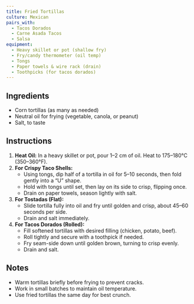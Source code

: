 ```yaml
---
title: Fried Tortillas
culture: Mexican
pairs_with:
  - Tacos Dorados
  - Carne Asada Tacos
  - Salsa
equipment:
  - Heavy skillet or pot (shallow fry)
  - Fry/candy thermometer (oil temp)
  - Tongs
  - Paper towels & wire rack (drain)
  - Toothpicks (for tacos dorados)
---
```


## Ingredients
- Corn tortillas (as many as needed)
- Neutral oil for frying (vegetable, canola, or peanut)
- Salt, to taste

## Instructions
1. **Heat Oil:** In a heavy skillet or pot, pour 1–2 cm of oil. Heat to 175–180°C (350–360°F).
2. **For Crispy Taco Shells:**  
   - Using tongs, dip half of a tortilla in oil for 5–10 seconds, then fold gently into a “U” shape.  
   - Hold with tongs until set, then lay on its side to crisp, flipping once.  
   - Drain on paper towels, season lightly with salt.
3. **For Tostadas (Flat):**  
   - Slide tortilla fully into oil and fry until golden and crisp, about 45–60 seconds per side.  
   - Drain and salt immediately.
4. **For Tacos Dorados (Rolled):**  
   - Fill softened tortillas with desired filling (chicken, potato, beef).  
   - Roll tightly and secure with a toothpick if needed.  
   - Fry seam-side down until golden brown, turning to crisp evenly.  
   - Drain and salt.

## Notes
- Warm tortillas briefly before frying to prevent cracks.  
- Work in small batches to maintain oil temperature.  
- Use fried tortillas the same day for best crunch.
